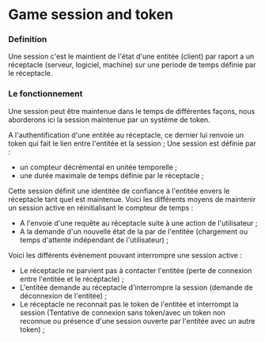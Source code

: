 # Game session and token

### Definition

Une session c'est le maintient de l'état d'une entitée (client) par raport a un réceptacle (serveur, logiciel, machine) sur une periode de temps définie par le réceptacle.

### Le fonctionnement

Une session peut être maintenue dans le temps de différentes façons, 
nous aborderons ici la session maintenue par un système de token.

A l'authentification d'une entitée au réceptacle, ce dernier lui renvoie un token qui fait le lien entre l'entitée et la session ;
Une session est définie par : 

- un compteur décrémental en unitée temporelle ; 
- une durée maximale de temps définie par le réceptacle ;
 
Cette session définit une identitée de confiance à l'entitée envers le réceptacle tant quel est maintenue.
Voici les différents moyens de maintenir un session active en réinitialisant le compteur de temps :

- A l'envoie d'une requête au réceptacle suite à une action de l'utilisateur ;
- A la demande d'un nouvelle état de la par de l'entitée (chargement ou temps d'attente indépendant de l'utilisateur) ;

Voici les différents évènement pouvant interrompre une session active :

- Le réceptacle ne parvient pas à contacter l'entitée (perte de connexion entre l'entitée et le récéptacle) ;
- L'entitée demande au réceptacle d'interrompre la session (demande de déconnexion de l'entitée) ;
- Le réceptacle ne reconnait pas le token de l'entitée et interrompt la session (Tentative de connexion sans token/avec un token non reconnue ou présence d'une session ouverte par l'entitée avec un autre token) ;

